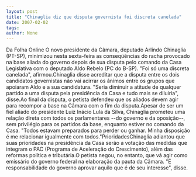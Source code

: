 ```yaml
---
layout: post
title: "Chinaglia diz que disputa governista foi discreta canelada"
date: 2007-02-02
tags: 
author: None
---
```

Da Folha Online 
O novo presidente da Câmara, deputado Arlindo Chinaglia (PT-SP), minimizou nesta sexta-feira as conseqüências do racha provocado na base aliada do governo depois de sua disputa pelo comando da Casa Legislativa com o deputado Aldo Rebelo (PC do B-SP). \"Foi só uma discreta canelada\", afirmou.Chinaglia disse acreditar que a disputa entre os dois candidatos governistas não vai acirrar os ânimos entre os grupos que apoiaram Aldo e a sua candidatura. \"Seria diminuir a atitude de qualquer partido a uma disputa pela presidência da Casa e tudo mais se diluiria\", disse.Ao final da disputa, o petista defendeu que os aliados devem agir para recompor a base na Câmara com o fim da disputa.Apesar de ser um fiel aliado do presidente Luiz Inácio Lula da Silva, Chinaglia prometeu uma relação direta com todos os parlamentares --do governo e da oposição--, sem privilégio para os partidos da base, enquanto estiver no comando da Casa. \"Todos estavam preparados para perder ou ganhar. Minha disposição é me relacionar igualmente com todos.\"PrioridadesChinaglia adiantou que suas prioridades na presidência da Casa serão a votação das medidas que integram o PAC (Programa de Aceleração do Crescimento), além das reformas política e tributária.O petista negou, no entanto, que vá agir como emissário do governo federal na elaboração da pauta da Câmara. \"É responsabilidade do governo aprovar aquilo que é de seu interesse\", disse. 